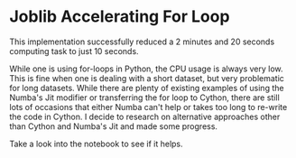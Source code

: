 # Joblib Accelerating For Loop
This implementation successfully reduced a 2 minutes and 20 seconds computing task to just 10 seconds.

While one is using for-loops in Python, the CPU usage is always very low. This is fine when one is dealing with a short dataset, but very problematic for long datasets. While there are plenty of existing examples of using the Numba's Jit modifier or transferring the for loop to Cython, there are still lots of occasions that either Numba can't help or takes too long to re-write the code in Cython. I decide to research on alternative approaches other than Cython and Numba's Jit and made some progress.  

Take a look into the notebook to see if it helps.
